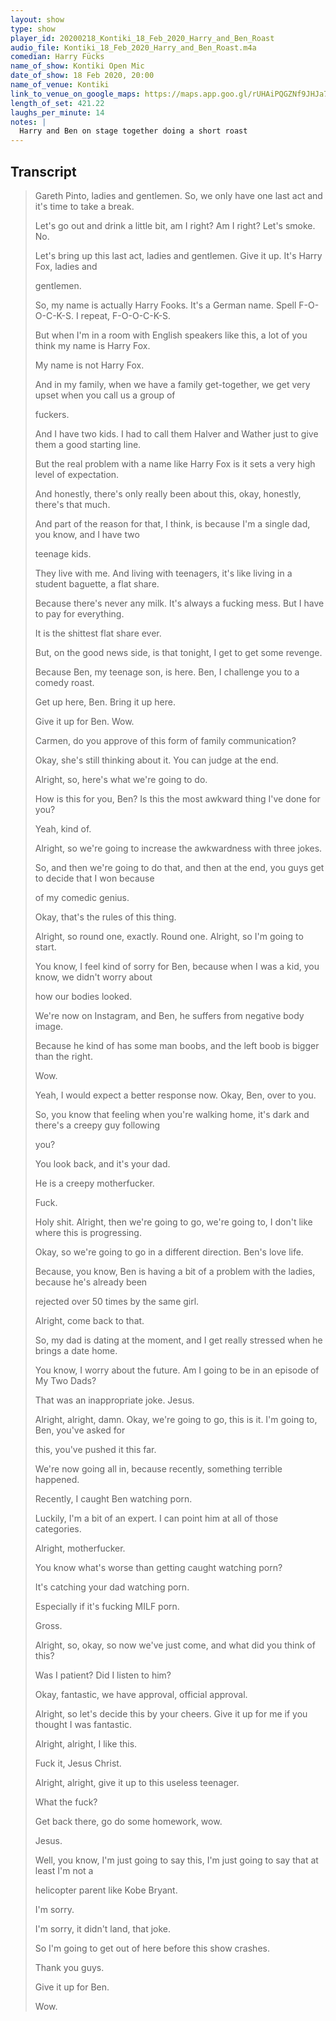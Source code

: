 ```yaml
---
layout: show
type: show
player_id: 20200218_Kontiki_18_Feb_2020_Harry_and_Ben_Roast
audio_file: Kontiki_18_Feb_2020_Harry_and_Ben_Roast.m4a
comedian: Harry Fücks
name_of_show: Kontiki Open Mic
date_of_show: 18 Feb 2020, 20:00
name_of_venue: Kontiki
link_to_venue_on_google_maps: https://maps.app.goo.gl/rUHAiPQGZNf9JHJa7
length_of_set: 421.22
laughs_per_minute: 14
notes: |
  Harry and Ben on stage together doing a short roast
---
```



<h2><i class="fas fa-file-alt"></i> Transcript</h2>

> Gareth Pinto, ladies and gentlemen. So, we only have one last act and it's time to take a break.
>
> Let's go out and drink a little bit, am I right? Am I right? Let's smoke. No.
>
> Let's bring up this last act, ladies and gentlemen. Give it up. It's Harry Fox, ladies and
>
> gentlemen.
>
> So, my name is actually Harry Fooks. It's a German name. Spell F-O-O-C-K-S. I repeat, F-O-O-C-K-S.
>
> But when I'm in a room with English speakers like this, a lot of you think my name is Harry Fox.
>
> My name is not Harry Fox.
>
> And in my family, when we have a family get-together, we get very upset when you call us a group of
>
> fuckers.
>
> And I have two kids. I had to call them Halver and Wather just to give them a good starting line.
>
> But the real problem with a name like Harry Fox is it sets a very high level of expectation.
>
> And honestly, there's only really been about this, okay, honestly, there's that much.
>
> And part of the reason for that, I think, is because I'm a single dad, you know, and I have two
>
> teenage kids.
>
> They live with me. And living with teenagers, it's like living in a student baguette, a flat share.
>
> Because there's never any milk. It's always a fucking mess. But I have to pay for everything.
>
> It is the shittest flat share ever.
>
> But, on the good news side, is that tonight, I get to get some revenge.
>
> Because Ben, my teenage son, is here. Ben, I challenge you to a comedy roast.
>
> Get up here, Ben. Bring it up here.
>
> Give it up for Ben. Wow.
>
> Carmen, do you approve of this form of family communication?
>
> Okay, she's still thinking about it. You can judge at the end.
>
> Alright, so, here's what we're going to do.
>
> How is this for you, Ben? Is this the most awkward thing I've done for you?
>
> Yeah, kind of.
>
> Alright, so we're going to increase the awkwardness with three jokes.
>
> So, and then we're going to do that, and then at the end, you guys get to decide that I won because
>
> of my comedic genius.
>
> Okay, that's the rules of this thing.
>
> Alright, so round one, exactly. Round one. Alright, so I'm going to start.
>
> You know, I feel kind of sorry for Ben, because when I was a kid, you know, we didn't worry about
>
> how our bodies looked.
>
> We're now on Instagram, and Ben, he suffers from negative body image.
>
> Because he kind of has some man boobs, and the left boob is bigger than the right.
>
> Wow.
>
> Yeah, I would expect a better response now. Okay, Ben, over to you.
>
> So, you know that feeling when you're walking home, it's dark and there's a creepy guy following
>
> you?
>
> You look back, and it's your dad.
>
> He is a creepy motherfucker.
>
> Fuck.
>
> Holy shit. Alright, then we're going to go, we're going to, I don't like where this is progressing.
>
> Okay, so we're going to go in a different direction. Ben's love life.
>
> Because, you know, Ben is having a bit of a problem with the ladies, because he's already been
>
> rejected over 50 times by the same girl.
>
> Alright, come back to that.
>
> So, my dad is dating at the moment, and I get really stressed when he brings a date home.
>
> You know, I worry about the future. Am I going to be in an episode of My Two Dads?
>
> That was an inappropriate joke. Jesus.
>
> Alright, alright, damn. Okay, we're going to go, this is it. I'm going to, Ben, you've asked for
>
> this, you've pushed it this far.
>
> We're now going all in, because recently, something terrible happened.
>
> Recently, I caught Ben watching porn.
>
> Luckily, I'm a bit of an expert. I can point him at all of those categories.
>
> Alright, motherfucker.
>
> You know what's worse than getting caught watching porn?
>
> It's catching your dad watching porn.
>
> Especially if it's fucking MILF porn.
>
> Gross.
>
> Alright, so, okay, so now we've just come, and what did you think of this?
>
> Was I patient? Did I listen to him?
>
> Okay, fantastic, we have approval, official approval.
>
> Alright, so let's decide this by your cheers. Give it up for me if you thought I was fantastic.
>
> Alright, alright, I like this.
>
> Fuck it, Jesus Christ.
>
> Alright, alright, give it up to this useless teenager.
>
> What the fuck?
>
> Get back there, go do some homework, wow.
>
> Jesus.
>
> Well, you know, I'm just going to say this, I'm just going to say that at least I'm not a
>
> helicopter parent like Kobe Bryant.
>
> I'm sorry.
>
> I'm sorry, it didn't land, that joke.
>
> So I'm going to get out of here before this show crashes.
>
> Thank you guys.
>
> Give it up for Ben.
>
> Wow.
